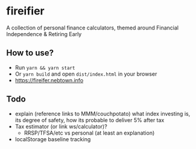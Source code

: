 # fireifier
A collection of personal finance calculators, themed around Financial Independence & Retiring Early


## How to use?
- Run `yarn && yarn start`
- Or `yarn build` and open `dist/index.html` in your browser
- https://fireifer.nebtown.info

## Todo
- explain (reference links to MMM/couchpotato) what index investing is, its degree of safety, how its probable to deliver 5% after tax
- Tax estimator (or link ws/calculator)?
  - RRSP/TFSA/etc vs personal (at least an explanation)
- localStorage baseline tracking
